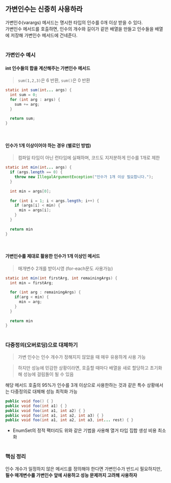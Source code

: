 ## 가변인수는 신중히 사용하라

가변인수(varargs) 메서드는 명시한 타입의 인수를 0개 이상 받을 수 있다.  
가변인수 메서드를 호출하면, 인수의 개수와 길이가 같은 배열을 만들고 인수들을 배열에 저장해 가변인수 메서드에 건네준다. 

#
### 가변인수 예시

#### int 인수들의 합을 계산해주는 가변인수 메서드
> `sum(1,2,3)`은 6 반환, `sum()`은 0 반환
```java
static int sum(int... args) {
  int sum = 0;
  for (int arg : args) {
    sum += arg;
  }
  
  return sum;
}
```

<br>

#### 인수가 1개 이상이어야 하는 경우 (별로인 방법)
> 컴파일 타임이 아닌 런타임에 실패하며, 코드도 지저분하게 인수를 1개로 제한
```java
static int min(int... args) {
  if (args.length == 0) {
    throw new IllegalArgumentException("인수가 1개 이상 필요합니다.");
  }
  
  int min = args[0];
  
  for (int i = 1; i < args.length; i++) {
    if (args[i] < min) {
      min = args[i];
    }
  }
  
  return min
}
```
<br>

#### 가변인수를 제대로 활용한 인수가 1개 이상인 메서드
> 매개변수 2개를 받이시영 (for-each문도 사용가능)

```java
static int min(int firstArg, int remainingArgs) {
  int min = firstArg;
  
  for (int arg : remainingArgs) {
    if(arg < min) {
      min = arg;
    }
  }
  
  return min
}
```

#
### 다중정의(오버로딩)으로 대체하기
> 가변 인수는 인수 개수가 정해지지 않았을 때 매우 유용하게 사용 가능

> 하지만 성능에 민감한 상황이라면, 호출할 때마다 배열을 새로 할당하고 초기화해 성능에 걸림돌이 될 수 있음

해당 메서드 호출의 95%가 인수를 3개 이상으로 사용한하는 것과 같은 특수 상황에서는 다중정의로 대체해 성능 최적화 가능
 
```java
public void foo() { }
public void foo(int a1) { }
public void foo(int a1, int a2) { }
public void foo(int a1, int a2, int a3) { }
public void foo(int a1, int a2, int a3, int... rest) { }
```

- EnumSet의 정적 팩터리도 위와 같은 기법을 사용해 열거 타입 집합 생성 비용 최소화


#
### 핵심 정리

인수 개수가 일정하지 않은 메서드를 정의해야 한다면 가변인수가 반드시 필요하지만, __필수 매개변수를 가변인수 앞에 사용하고 성능 문제까지 고려해 사용하자__
